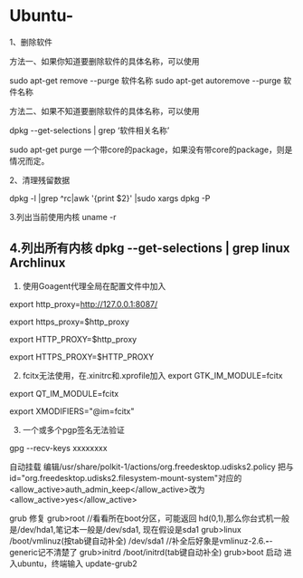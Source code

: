 # Ubuntu-
1、删除软件

方法一、如果你知道要删除软件的具体名称，可以使用               

sudo apt-get remove --purge 软件名称 
sudo apt-get autoremove --purge 软件名称 

方法二、如果不知道要删除软件的具体名称，可以使用

dpkg --get-selections | grep ‘软件相关名称’

sudo apt-get purge 一个带core的package，如果没有带core的package，则是情况而定。

2、清理残留数据

dpkg -l |grep ^rc|awk '{print $2}' |sudo xargs dpkg -P  

3.列出当前使用内核
uname  -r

4.列出所有内核
dpkg --get-selections | grep linux
Archlinux
---------

 1. 使用Goagent代理全局在配置文件中加入

 export http_proxy=http://127.0.0.1:8087/
 
 export https_proxy=$http_proxy
 
 export HTTP_PROXY=$http_proxy
 
 export HTTPS_PROXY=$HTTP_PROXY

 2. fcitx无法使用，在.xinitrc和.xprofile加入
 export GTK_IM_MODULE=fcitx
 
 export QT_IM_MODULE=fcitx
 
 export XMODIFIERS="@im=fcitx"
 

 3. 一个或多个pgp签名无法验证

 gpg --recv-keys xxxxxxxx
 
 自动挂载
 编辑/usr/share/polkit-1/actions/org.freedesktop.udisks2.policy
把与id="org.freedesktop.udisks2.filesystem-mount-system"对应的
<allow_active>auth_admin_keep</allow_active>改为
<allow_active>yes</allow_active>


grub 修复
grub>root
//看看所在boot分区，可能返回 hd(0,1),那么你台式机一般是/dev/hda1,笔记本一般是/dev/sda1, 现在假设是sda1
grub>linux /boot/vmlinuz(按tab键自动补全) /dev/sda1
//补全后好象是vmlinuz-2.6.**-**-generic记不清楚了
grub>initrd /boot/initrd(tab键自动补全)
grub>boot 启动
进入ubuntu，终端输入 update-grub2
